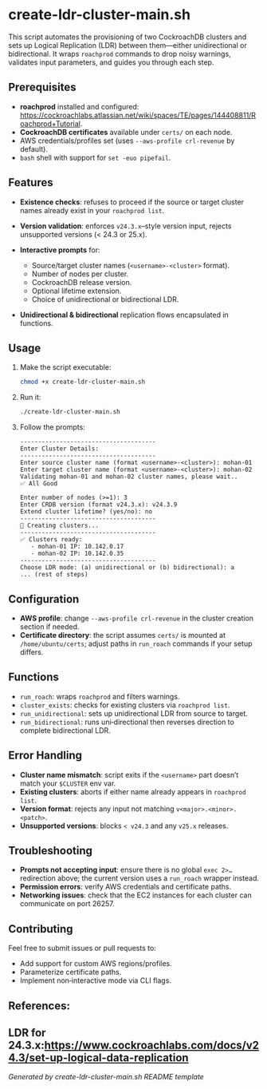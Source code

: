 # create-ldr-cluster-main.sh

This script automates the provisioning of two CockroachDB clusters and sets up Logical Replication (LDR) between them—either unidirectional or bidirectional. It wraps `roachprod` commands to drop noisy warnings, validates input parameters, and guides you through each step.

## Prerequisites

* **roachprod** installed and configured: https://cockroachlabs.atlassian.net/wiki/spaces/TE/pages/144408811/Roachprod+Tutorial.
* **CockroachDB certificates** available under `certs/` on each node.
* AWS credentials/profiles set (uses `--aws-profile crl-revenue` by default).
* `bash` shell with support for `set -euo pipefail`.

## Features

* **Existence checks**: refuses to proceed if the source or target cluster names already exist in your `roachprod list`.
* **Version validation**: enforces `v24.3.x`–style version input, rejects unsupported versions (< 24.3 or 25.x).
* **Interactive prompts** for:
  * Source/target cluster names (`<username>-<cluster>` format).
  * Number of nodes per cluster.
  * CockroachDB release version.
  * Optional lifetime extension.
  * Choice of unidirectional or bidirectional LDR.

* **Unidirectional & bidirectional** replication flows encapsulated in functions.

## Usage

1. Make the script executable:

   ```bash
   chmod +x create-ldr-cluster-main.sh
   ```

2. Run it:

   ```bash
   ./create-ldr-cluster-main.sh
   ```

3. Follow the prompts:

   ```text
   --------------------------------------
   Enter Cluster Details:
   --------------------------------------
   Enter source cluster name (format <username>-<cluster>): mohan-01
   Enter target cluster name (format <username>-<cluster>): mohan-02
   Validating mohan-01 and mohan-02 cluster names, please wait..
   ✅ All Good

   Enter number of nodes (>=1): 3
   Enter CRDB version (format v24.3.x): v24.3.9
   Extend cluster lifetime? (yes/no): no
   --------------------------------------
   🚀 Creating clusters...
   --------------------------------------
   ✅ Clusters ready:
      - mohan-01 IP: 10.142.0.17
      - mohan-02 IP: 10.142.0.35
   --------------------------------------
   Choose LDR mode: (a) unidirectional or (b) bidirectional): a
   ... (rest of steps)
   ```

## Configuration

* **AWS profile**: change `--aws-profile crl-revenue` in the cluster creation section if needed.
* **Certificate directory**: the script assumes `certs/` is mounted at `/home/ubuntu/certs`; adjust paths in `run_roach` commands if your setup differs.

## Functions

* `run_roach`: wraps `roachprod` and filters warnings.
* `cluster_exists`: checks for existing clusters via `roachprod list`.
* `run_unidirectional`: sets up unidirectional LDR from source to target.
* `run_bidirectional`: runs uni‑directional then reverses direction to complete bidirectional LDR.

## Error Handling

* **Cluster name mismatch**: script exits if the `<username>` part doesn’t match your `$CLUSTER` env var.
* **Existing clusters**: aborts if either name already appears in `roachprod list`.
* **Version format**: rejects any input not matching `v<major>.<minor>.<patch>`.
* **Unsupported versions**: blocks `< v24.3` and any `v25.x` releases.

## Troubleshooting

* **Prompts not accepting input**: ensure there is no global `exec 2>…` redirection above; the current version uses a `run_roach` wrapper instead.
* **Permission errors**: verify AWS credentials and certificate paths.
* **Networking issues**: check that the EC2 instances for each cluster can communicate on port 26257.

## Contributing

Feel free to submit issues or pull requests to:

* Add support for custom AWS regions/profiles.
* Parameterize certificate paths.
* Implement non‑interactive mode via CLI flags.

## References:
LDR for 24.3.x:https://www.cockroachlabs.com/docs/v24.3/set-up-logical-data-replication 
---

*Generated by create-ldr-cluster-main.sh README template*

